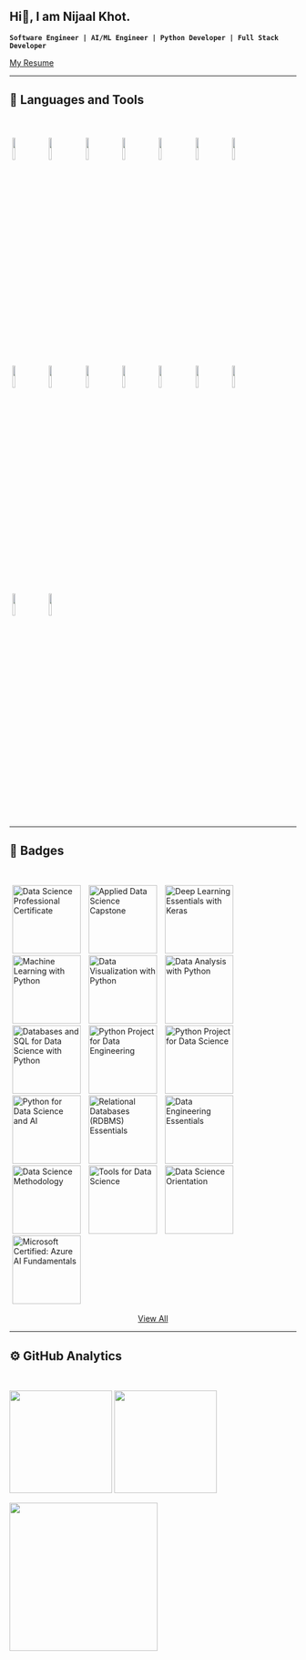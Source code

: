 ## Hi👋, I am Nijaal Khot.

**`Software Engineer | AI/ML Engineer | Python Developer | Full Stack Developer`**

[My Resume](https://github.com/nijaalk/nijaalk/blob/dev/Resume.pdf)

---

## 🧰 Languages and Tools
<br>

<p>
	<img width="10%" style="padding:5px" src="https://img.icons8.com/color/144/000000/python.png"/>
	<img width="10%" style="padding:5px" src="https://img.icons8.com/color/144/000000/java-coffee-cup-logo.png"/>
	<img width="10%" style="padding:5px" src="https://img.icons8.com/color/144/000000/javascript.png"/>
	<img width="10%" style="padding:5px" src="https://img.icons8.com/color/144/000000/html-5.png"/>
	<img width="10%" style="padding:5px" src="https://img.icons8.com/color/144/000000/css3.png"/>
	<img width="10%" style="padding:5px" src="https://img.icons8.com/color/144/000000/c-plus-plus.png"/>
	<img width="10%" style="padding:5px" src="https://img.icons8.com/color/144/000000/git.png"/>
	<img width="10%" style="padding:5px" src="https://img.icons8.com/color/144/000000/github.png"/>
	<img width="10%" style="padding:5px" src="https://img.icons8.com/color/144/000000/linux.png"/>
	<img width="10%" style="padding:5px" src="https://img.icons8.com/color/144/000000/mongodb.png"/>
	<img width="10%" style="padding:5px" src="https://img.icons8.com/color/144/000000/express-js.png"/>
	<img width="10%" style="padding:5px" src="https://img.icons8.com/color/144/000000/react-native.png"/>
	<img width="10%" style="padding:5px" src="https://img.icons8.com/color/144/ffa500/nodejs.png"/>
	<img width="10%" style="padding:5px" src="https://img.icons8.com/color/144/000000/mysql-logo.png"/>
	<img width="10%" style="padding:5px" src="https://img.icons8.com/color/144/000000/amazon-web-services.png"/>
	<img width="10%" style="padding:5px" src="https://img.icons8.com/color/144/000000/metasploit.png"/>
</p>

---

## 🏅 Badges
<br>

<a style="padding:5px" href="https://www.credly.com/badges/e491e07b-6d9e-4e72-851d-77ba148d5e6e/public_url"><img alt="Data Science Professional Certificate" src="https://images.credly.com/size/720x720/images/28944969-813a-43b9-944f-7910111ce764/Professional_Certificate_-_Data_Science.png" width="120"/></a>
<a style="padding:5px" href="https://www.credly.com/badges/95c61aaa-b16e-40ee-b42c-6e780050d57c/public_url"><img alt="Applied Data Science Capstone" src="https://images.credly.com/size/720x720/images/60f2e1e1-1b74-4dc0-a24b-cd08b460c12d/Applied_Data_Science_Capstone.png" width="120"/></a>
<a style="padding:5px" href="https://www.credly.com/badges/bc724258-3243-47dd-af4d-1d7396a6419d/public_url"><img alt="Deep Learning Essentials with Keras" src="https://images.credly.com/size/720x720/images/5e544cd5-d368-4f16-8348-5abfd71bd049/IBM_AI_-Deep_Learning_Essentials_with_Keras.png" width="120"/></a>
<a style="padding:5px" href="https://www.credly.com/badges/00ef1263-2a1b-421e-843f-bfc9d418853e/public_url"><img alt="Machine Learning with Python" src="https://images.credly.com/size/720x720/images/5ae9bf9e-da6e-4cec-82eb-d2b4cfea9751/Machine_Learning_with_Python.png" width="120"/></a>
<a style="padding:5px" href="https://www.credly.com/badges/b27273a8-c05c-4f86-91af-a8625807ca95/public_url"><img alt="Data Visualization with Python" src="https://images.credly.com/size/720x720/images/76326afb-199d-4250-a74f-01bc86dda118/Cognitive_Class_-_Data_Visual_w_Python.png" width="120"/></a>
<a style="padding:5px" href="https://www.credly.com/badges/9cdfcca5-1096-430c-be13-0fde550ae8a8/public_url"><img alt="Data Analysis with Python" src="https://images.credly.com/size/720x720/images/fa39f4f0-174a-4886-b821-6a37d42b8b3a/Cognitive_Class_-_Data_Analysis_w_Python.png" width="120"/></a>
<a style="padding:5px" href="https://www.credly.com/badges/22f57f73-291d-45bc-8893-0702d7e18f91/public_url"><img alt="Databases and SQL for Data Science with Python" src="https://images.credly.com/size/720x720/images/594e0ab7-c864-4d9a-9987-3a903ec3f06a/Cognitive_Class_-_DB_and_SQL_for_Data_Sci.png" width="120"/></a>
<a style="padding:5px" href="https://www.credly.com/badges/ae762608-cde2-41cd-b8e1-7e5043ec1b8d/public_url"><img alt="Python Project for Data Engineering" src="https://images.credly.com/size/720x720/images/197c5976-3094-475b-aac5-cb898331d2fc/DSN_-_Python_Project_for_Data_Engineering.png" width="120"/></a>
<a style="padding:5px" href="https://www.credly.com/badges/df8914be-d6f9-460d-b6d7-35df25f0aba6/public_url"><img alt="Python Project for Data Science" src="https://images.credly.com/size/720x720/images/7d06faf8-c754-4ecd-8ab1-2115826b03c6/Python_Project_for_Data_Science.png" width="120"/></a>
<a style="padding:5px" href="https://www.credly.com/badges/3fc16699-b379-4907-8e70-7fe76611c5b0/public_url"><img alt="Python for Data Science and AI" src="https://images.credly.com/size/720x720/images/0571ab1d-f43b-43d9-9c68-8ebd0ebd61b7/Python_for_Data_Sci_and_AI_Foundational.png" width="120"/></a>
<a style="padding:5px" href="https://www.credly.com/badges/0d1f18be-0c76-4b38-9bac-e5f5511f9797/public_url"><img alt="Relational Databases (RDBMS) Essentials" src="https://images.credly.com/size/720x720/images/734f22ee-dbe6-4db3-bc61-c83ebef0f78a/Relational_Databases_-_RDBMS_Essentials.png" width="120"/></a>
<a style="padding:5px" href="https://www.credly.com/badges/8ed04451-dd57-4089-9098-6bbc21788d55/public_url"><img alt="Data Engineering Essentials" src="https://images.credly.com/size/720x720/images/412aaa80-56ba-4180-ad89-32427a644e95/Data_Engineering_Essentials.png" width="120"/></a>
<a style="padding:5px" href="https://www.credly.com/badges/f1c56b53-6e64-4608-bc4c-8cb59ad104b2/public_url"><img alt="Data Science Methodology" src="https://images.credly.com/size/720x720/images/46defa53-a922-47bd-94ea-b43488f5cd8a/Data_Science_Methodology_Foundational.png" width="120"/></a>
<a style="padding:5px" href="https://www.credly.com/badges/85bf3a35-3890-49a8-90a4-e9bc7bff53b6/public_url"><img alt="Tools for Data Science" src="https://images.credly.com/size/720x720/images/60cf69ce-6129-425d-9a42-7732fa07da1e/Tools_for_Data_Science_Foundational.png" width="120"/></a>
<a style="padding:5px" href="https://www.credly.com/badges/eaec85cf-559b-4d9e-932c-6259f118c93e/public_url"><img alt="Data Science Orientation" src="https://images.credly.com/size/720x720/images/5fc2d535-e716-46c4-881a-f4822b8da0e5/Cognitive_Class_-_What_is_Data_Science.png" width="120"/></a>
<a style="padding:5px" href="https://www.credly.com/badges/a96c8895-cea0-4025-a95f-dd8f51d8dec1/public_url"><img alt="Microsoft Certified: Azure AI Fundamentals" src="https://images.credly.com/size/720x720/images/4136ced8-75d5-4afb-8677-40b6236e2672/azure-ai-fundamentals-600x600.png" width="120"/></a>

<p align="center"><a href="https://www.credly.com/users/nijaal_khot/badges">View All</a></p>

---

## ⚙️ GitHub Analytics
<br>

<img height="180em" src="https://github-readme-stats-eight-theta.vercel.app/api?username=nijaalk&show_icons=true&theme=radical&include_all_commits=true&count_private=true"/>    <img height="180em" src="https://github-readme-stats-eight-theta.vercel.app/api/top-langs/?username=nijaalk&layout=compact&langs_count=8&theme=radical"/>

<img height="260em" src="http://github-profile-summary-cards.vercel.app/api/cards/profile-details?username=nijaalk&theme=radical"/>

<!--
**nijaalk/nijaalk** is a ✨ _special_ ✨ repository because its `README.md` (this file) appears on your GitHub profile.

Here are some ideas to get you started:

- 🔭 I’m currently working on ...
- 🌱 I’m currently learning ...
- 👯 I’m looking to collaborate on ...
- 🤔 I’m looking for help with ...
- 💬 Ask me about ...
- 📫 How to reach me: ...
- 😄 Pronouns: ...
- ⚡ Fun fact: ...
-->
